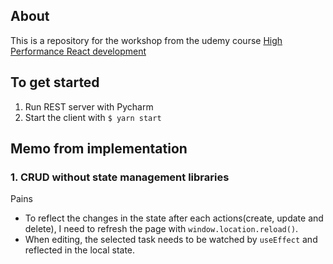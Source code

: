 ## About
This is a repository for the workshop from the udemy course [High Performance React development](https://github.com/GomaGoma676/react-query-rtk-todos)

## To get started

1. Run REST server with Pycharm
2. Start the client with `$ yarn start`

## Memo from implementation

### 1. CRUD without state management libraries

Pains
- To reflect the changes in the state after each actions(create, update and delete), I need to refresh the page with `window.location.reload()`.
- When editing, the selected task needs to be watched by `useEffect` and reflected in the local state.


